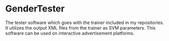 GenderTester
============

The tester software which goes with the trainer included in my repositories. It utilizes the output XML files from the trainer as SVM parameters. This software can be used on interactive advertisement platforms.